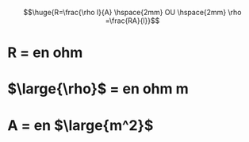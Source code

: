 $$\huge{R=\frac{\rho l}{A} \hspace{2mm} OU \hspace{2mm} \rho =\frac{RA}{l}}$$ 
# R = en ohm 
# $\large{\rho}$  = en ohm m
# A = en $\large{m^2}$  